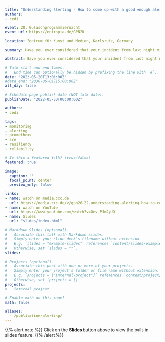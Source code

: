 ```yaml
---
title: "Understanding Alerting - How to come up with a good enough alerting strategy"
authors:
- cedi

event: 20. Gulaschprogrammiernacht
event_url: https://entropia.de/GPN20

location: Zentrum für Kunst und Medien, Karlsruhe, Germany

summary: Have you ever considered that your incident from last night might actually be something very positive? No? Then you should watch this talk! I'm going to introduce you to some concepts in the domain of resiliency engineering and then have a look into how you can build an alerting strategy that doesn't page you unnecessarily at 3am.

abstract: Have you ever considered that your incident from last night might actually be something very positive? No? Then you should watch this talk! I'm going to introduce you to some concepts in the domain of resiliency engineering and then have a look into how you can build an alerting strategy that doesn't page you unnecessarily at 3am. We will have a look into various topics inside the monitoring and alerting domain and how to connect them to make your monitoring and alerting solution better. We will not talk about particular tools or ready-to-use solutions but rather concepts how you can build a comprehensive system with any tool.

# Talk start and end times.
#   End time can optionally be hidden by prefixing the line with `#`.
date: "2022-05-20T13:00:00Z"
#date_end: "2030-06-01T15:00:00Z"
all_day: false

# Schedule page publish date (NOT talk date).
publishDate: "2022-05-20T00:00:00Z"

authors:
- cedi

tags:
- monitoring
- alerting
- prometheus
- sre
- resiliency
- reliability

# Is this a featured talk? (true/false)
featured: true

image:
  caption: ''
  focal_point: center
  preview_only: false

links:
- name: watch on media.ccc.de
  url: https://media.ccc.de/v/gpn20-22-understanding-alerting-how-to-come-up-with-a-good-enough-alerting-strategy
- name: watch on YouTube
  url: https://www.youtube.com/watch?v=Oev_PJm2yUQ
- name: Slides
  url: "slides/index.html"

# Markdown Slides (optional).
#   Associate this talk with Markdown slides.
#   Simply enter your slide deck's filename without extension.
#   E.g. `slides = "example-slides"` references `content/slides/example-slides.md`.
#   Otherwise, set `slides = ""`.
slides: 

# Projects (optional).
#   Associate this post with one or more of your projects.
#   Simply enter your project's folder or file name without extension.
#   E.g. `projects = ["internal-project"]` references `content/project/deep-learning/index.md`.
#   Otherwise, set `projects = []`.
projects:
# - internal-project

# Enable math on this page?
math: false

aliases:
  - /publication/alerting/
---
```


{{% alert note %}}
Click on the **Slides** button above to view the built-in slides feature.
{{% /alert %}}
